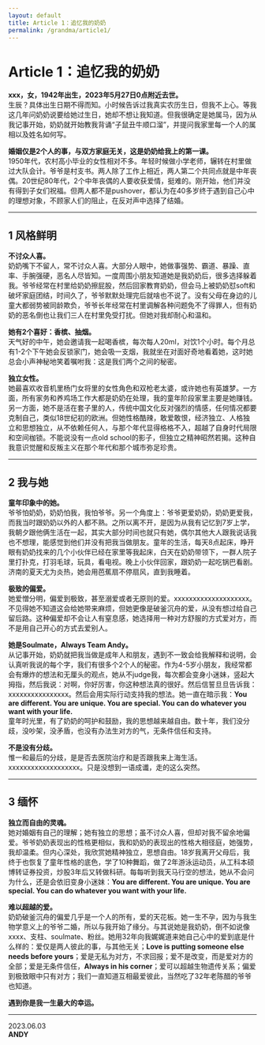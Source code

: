 ```yaml
---
layout: default
title: Article 1：追忆我的奶奶
permalink: /grandma/article1/
---
```


# Article 1：追忆我的奶奶

**xxx，女，1942年出生，2023年5月27日0点附近去世。**  
生辰？具体出生日期不得而知。小时候告诉过我真实农历生日，但我不上心。等我这几年问奶奶说要给她过生日，她却不想让我知道。但我很确定是她属马，因为从我记事开始，奶奶就开始教我背诵“子鼠丑牛顺口溜”，并提问我家里每一个人的属相以及姓名如何写。

**婚姻仅是2个人的事，与双方家庭无关，这是奶奶给我上的第一课。**  
1950年代，农村高小毕业的女性相对不多。年轻时候做小学老师，辗转在村里做过大队会计。爷爷是村支书。两人除了工作上相近，两人第二个共同点就是中年丧偶。20世纪80年代，2个中年丧偶的人要收获爱情，挺难的。刚开始，他们并没有得到子女们祝福。但两人都不是pushover，都认为在40多岁终于遇到自己心中的理想对象，不顾家人们的阻止，在反对声中选择了结婚。

---

## 1 风格鲜明

**不讨众人喜。**  
奶奶嘴下不留人，常不讨众人喜。大部分人眼中，她做事强势、霸道、暴躁、直率、手腕强硬，恶名人尽皆知。一度周围小朋友知道她是我奶奶后，很多选择躲着我。爷爷经常在村里给奶奶擦屁股，然后回家教育奶奶，但会马上被奶奶怼soft和破坏家庭团结，时间久了，爷爷默默处理完后就啥也不说了。没有父母在身边的儿童大都弱势被同龄欺负，爷爷长年经常在村里调解各种问题免不了得罪人，但有奶奶的恶名倒也让我们三人在村里免受打扰。但她对我却耐心和温和。

**她有2个喜好：香槟、抽烟。**  
天气好的中午，她会邀请我一起喝香槟，每次每人20ml，对饮1个小时。每个月总有1-2个下午她会反锁家门，她会吸一支烟，我就坐在对面好奇地看着她，这时她总会小声神秘地笑着嘱咐我：这是我们两个之间的秘密。

**独立女性。**  
她最喜欢收音机里杨门女将里的女性角色和双枪老太婆，或许她也有英雄梦。一方面，所有家务和养鸡场工作大都是奶奶在处理，我的童年阶段家里主要是她赚钱。另一方面，她不是活在套子里的人，传统中国文化反对强烈的情感，任何情况都要克制自己，类似18世纪初的欧洲。但她性格酷辣，敢爱敢恨，经济独立、人格独立和思想独立，从不依赖任何人，与那个年代显得格格不入，超越了自身时代局限和空间枷锁。不能说没有一点old school的影子，但独立之精神昭然若揭。这种自我意识觉醒和反叛主义在那个年代和那个城市弥足珍贵。

---

## 2 我与她

**童年印象中的她。**  
爷爷怕奶奶，奶奶怕我，我怕爷爷。另一个角度上：爷爷更爱奶奶，奶奶更爱我，而我当时跟奶奶以外的人都不熟。之所以离不开，是因为从我有记忆到7岁上学，我朝夕跟他俩生活在一起，其实大部分时间也就只有她，偶尔其他大人跟我说话我也不想理，能感觉到他们并没有把我当做朋友。童年的生活，每天8点起床，睁开眼有奶奶找来的几个小伙伴已经在家里等我起床，白天在奶奶带领下，一群人院子里打扑克，打羽毛球，玩具，看电视。晚上小伙伴回家，跟奶奶一起吃锅巴看剧。济南的夏天尤为炎热，她会用芭蕉扇不停扇风，直到我睡着。

**极致的偏爱。**  
她爱憎分明，偏爱到极致，甚至溺爱或者无原则的爱。xxxxxxxxxxxxxxxxxxxx。不见得她不知道这会给她带来麻烦，但她更像是破釜沉舟的爱，从没有想过给自己留后路。这种偏爱却不会让人有窒息感，她选择用一种对方舒服的方式爱对方，而不是用自己开心的方式去爱别人。

**她是Soulmate，Always Team Andy。**  
从记事开始，奶奶就把我当做是成年人和朋友，遇到不一致会给我解释和说明，会认真听我说的每个字，我们有很多个2个人的秘密。作为4-5岁小朋友，我经常都会有爆炸的想法和无厘头的观点，她从不judge我，每次都会变身小迷妹，竖起大拇指，然后我说：对啊，你好厉害，你这种想法真的很好。然后信誓旦旦告诉我：xxxxxxxxxxxxxxxx。然后会用实际行动支持我的想法。她一直在暗示我：**You are different. You are unique. You are special. You can do whatever you want with your life.**  
童年时光里，有了奶奶的呵护和鼓励，我的思想越来越自由。数十年，我们没分歧，没吵架，没矛盾，也没有办法生对方的气，无条件信任和支持。

**不是没有分歧。**  
惟一和最后的分歧，是是否去医院治疗和是否跟我来上海生活。xxxxxxxxxxxxxxxxxxx。只是没想到一语成谶，走的这么突然。

---

## 3 缅怀

**独立而自由的灵魂。**  
她对婚姻有自己的理解；她有独立的思想；虽不讨众人喜，但却对我不留余地偏爱。爷爷奶奶表现出的性格更相似，我和奶奶的表现出的性格大相径庭，她强势，我却温柔。但内心深处，我欣赏她精神独立，思想自由。18岁我离开父母后，我终于也恢复了童年性格的底色，学了10种舞蹈，做了2年游泳运动员，从工科本硕博转证券投资，炒股3年后又转做科研。每每听到我天马行空的想法，她从不会问为什么，还是会依旧变身小迷妹：**You are different. You are unique. You are special. You can do whatever you want with your life.**

**难以超越的爱。**  
奶奶破釜沉舟的偏爱几乎是一个人的所有，爱的天花板。她一生不孕，因为与我生物学意义上的爷爷二婚，所以与我开始了缘分。与其说她是我奶奶，倒不如说像xxxx、支柱、soulmate、粉丝。她用32年向我娓娓道来她自己心中的爱到底是什么样的：爱仅是两人彼此的事，与其他无关；**Love is putting someone else needs before yours**；爱是无私为对方，不求回报；爱不是改变，而是爱对方的全部；爱是无条件信任，**Always in his corner**；爱可以超越生物遗传关系；偏爱到极致眼中只有对方；我们一直知道互相最爱彼此，当然吃了32年老陈醋的爷爷也知道。

**遇到你是我一生最大的幸运。**

---

2023.06.03  
**ANDY**

